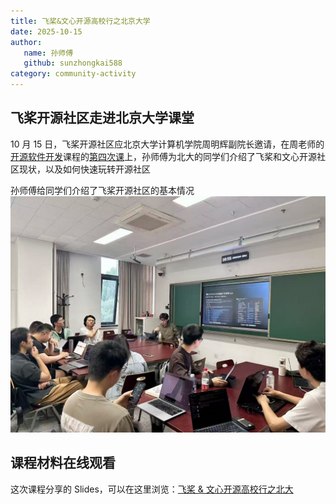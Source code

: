 ```yaml
---
title: 飞桨&文心开源高校行之北京大学
date: 2025-10-15
author:
   name: 孙师傅
   github: sunzhongkai588
category: community-activity
---
```


## 飞桨开源社区走进北京大学课堂

10 月 15 日，飞桨开源社区应北京大学计算机学院周明辉副院长邀请，在周老师的[开源软件开发](https://github.com/osslab-pku/OSSDevelopment/)课程的[第四次课](https://github.com/osslab-pku/OSSDevelopment/blob/main/Syllabus.md#第4次课开源项目maintainer分享其维护开发的经验多个项目开拓视野为开源任务选择做准备--1015)上，孙师傅为北大的同学们介绍了飞桨和文心开源社区现状，以及如何快速玩转开源社区

孙师傅给同学们介绍了飞桨开源社区的基本情况
![sun-present](../images/pku-course-2025/course.jpg)

## 课程材料在线观看

这次课程分享的 Slides，可以在这里浏览：[飞桨 & 文心开源高校行之北大](../images/pku-course-2025/飞桨&文心开源走进北大.pdf)
